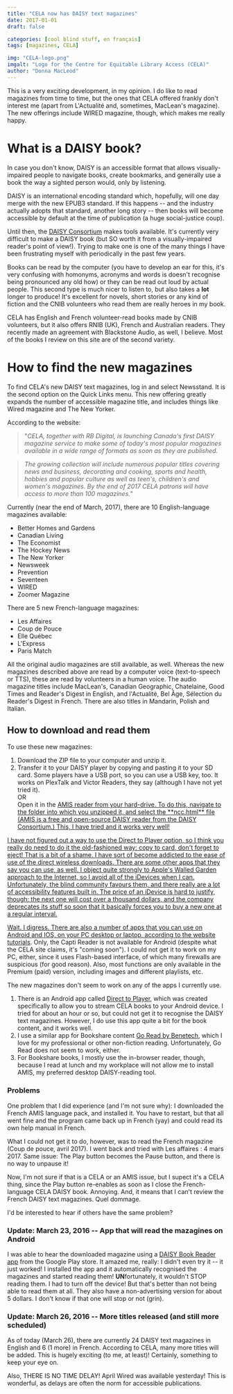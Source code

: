 ```yaml
---
title: "CELA now has DAISY text magazines"
date: 2017-01-01
draft: false

categories: [cool blind stuff, en français]
tags: [magazines, CELA]

img: "CELA-logo.png"
imgalt: "Logo for the Centre for Equitable Library Access (CELA)"
author: "Donna MacLeod"
---
```


This is a very exciting development, in my opinion. I do like to read magazines from time to time, but the ones that CELA offered frankly don't interest me (apart from L'Actualité and, sometimes, MacLean's magazine). The new offerings include WIRED magazine, though, which makes me really happy.

# What is a DAISY book?

In case you don't know, DAISY is an accessible format that allows visually-impaired people to navigate books, create bookmarks, and generally use a book the way a sighted person would, only by listening.

DAISY is an international encoding standard which, hopefully, will one day merge with the new EPUB3 standard. If this happens -- and the industry actually adopts that standard, another long story -- then books will become accessible by default at the time of publication (a huge social-justice coup).

Until then, the [DAISY Consortium](http://www.daisy.org/) makes tools available. It's currently very difficult to make a DAISY book (but SO worth it from a visually-impaired reader's point of view!). Trying to make one is one of the many things I have been frustrating myself with periodically in the past few years.

Books can be read by the computer (you have to develop an ear for this, it's very confusing with homonyms, acronyms and words is doesn't recognise being pronounced any old how) or they can be read out loud by actual people. This second type is much nicer to listen to, but also takes a **lot** longer to produce! It's excellent for novels, short stories or any kind of fiction and the CNIB volunteers who read them are really heroes in my book. 

CELA has English and French volunteer-read books made by CNIB volunteers, but it also offers RNIB (UK), French and Australian readers. They recently made an agreement with Blackstone Audio, as well, I believe. Most of the books I review on this site are of the second variety.

# How to find the new magazines
To find CELA's new DAISY text magazines, log in and select Newsstand. It is the second option on the Quick Links menu. This new offering greatly expands the number of accessible magazine title, and includes things like Wired magazine and The New Yorker. 

According to the website:
> "_CELA, together with RB Digital, is launching Canada's first DAISY magazine service to make some of today's most popular magazines available in a wide range of formats as soon as they are published._

>_The growing collection will include numerous popular titles covering news and business, decorating and cooking, sports and health, hobbies and popular culture as well as teen's, children's and women's magazines. By the end of 2017 CELA patrons will have access to more than 100 magazines._"

Currently (near the end of March, 2017), there are 10 English-language magazines available:
<ul>
<li>Better Homes and Gardens</li>
<li>Canadian Living</li>
<li>The Economist</li>
<li>The Hockey News</li>
<li>The New Yorker</li>
<li>Newsweek</li>
<li>Prevention</li>
<li>Seventeen</li>
<li>WIRED</li>
<li>Zoomer Magazine</li>
</ul>
There are 5 new French-language magazines:
<ul>
<li>Les Affaires</li>
<li>Coup de Pouce</li>
<li>Elle Québec</li>
<li>L'Express</li>
<li>Paris Match</li>
</ul>

All the original audio magazines are still available, as well. Whereas the new magazines described above are read by a computer voice (text-to-speech or TTS), these are read by volunteers in a human voice.  The audio magazine titles include MacLean's, Canadian Geographic, Chatelaine, Good Times and Reader's Digest in English, and l'Actualité, Bel Âge, Sélection du Reader's Digest in French. There are also titles in Mandarin, Polish and Italian.

## How to download and read them
To use these new magazines:
<ol>
<li>Download the ZIP file to your computer and unzip it.</li>
<li>Transfer it to your DAISY player by copying and pasting it to your SD card. Some players have a USB port, so you can use a USB key, too. It works on PlexTalk and Victor Readers, they say (although I have not yet tried it).<br />
OR<br />
Open it in the <a href="http://www.daisy.org/amis/download">AMIS reader from your hard-drive. To do this, navigate to the folder into which you unzipped it, and select the **ncc.html** file (AMIS is a free and open-source DAISY reader from the DAISY Consortium.) This, I have tried and it works very well!</li>
</ol>
I have not figured out a way to use the Direct to Player option, so I think you really do need to do it the old-fashioned way: copy to card, don't forget to eject! That is a bit of a shame. I have sort of become addicted to the ease of use of the direct wireless downloads.
There are some other apps that they say you can use, as well. I object quite strongly to Apple's Walled Garden approach to the Internet, so I avoid all of the iDevices when I can. Unfortunately, the blind community favours them, and there really are a lot of accessibility features built in. The price of an iDevice is hard to justify, though: the next one will cost over a thousand dollars, and the company deprecates its stuff so soon that it basically forces you to buy a new one at a regular interval.

Wait. I digress. There are also a number of apps that you can use on Android and IOS, on your PC desktop or laptop, [according to the website tutorials](http://iguana.celalibrary.ca/iguana/www.main.cls?surl=CELA-TutorialDAISYmagazinescomputer&amp;lang=eng&amp;theme=reset). Only, the Capti Reader is not available for Android (despite what the CELA site claims, it's "coming soon"). I could not get it to work on my PC, either, since it uses Flash-based interface, of which many firewalls are suspicious (for good reason). Also, most functions are only available in the Premium (paid) version, including images and different playlists, etc.

The new magazines don't seem to work on any of the apps I currently use.

1. There is an Android app called [Direct to Player](https://play.google.com/store/apps/details?id=nl.dedicon.directtoplayer), which was created specifically to allow you to stream CELA books to your Android device. I tried for about an hour or so, but could not get it to recognise the DAISY text magazines. However, I do use this app quite a bit for the book content, and it works well.
2. I use a similar app for Bookshare content [Go Read by Benetech](https://play.google.com/store/apps/details?id=org.benetech.android), which I love for my professional or other non-fiction reading. Unfortunately, Go Read does not seem to work, either.
3. For Bookshare books, I mostly use the in-browser reader, though, because I read at lunch and my workplace will not allow me to install AMIS, my preferred desktop DAISY-reading tool.


### Problems
One problem that I did experience (and I'm not sure why): I downloaded the French AMIS language pack, and installed it. You have to restart, but that all went fine and the program came back up in French (yay) and could read its own help manual in French. 

What I could  not get it to do, however, was to read the French magazine (Coup de pouce, avril 2017). I went back and tried with Les affaires : 4 mars 2017. Same issue: The Play button becomes the Pause button, and there is no way to unpause it! 

Now, I'm not sure if that is a CELA or an AMIS issue, but I supect it's a CELA thing, since the Play button re-enables as soon as I close the French-language CELA DAISY book. Annoying. And, it means that I can't review the French DAISY text magazines. Quel dommage.

I'd be interested to hear if others have the same problem?

### Update: March 23, 2016 -- App that will read the mazagines on Android

I was able to hear the downloaded magazine using a [DAISY Book Reader app](https://play.google.com/store/apps/details?id=com.redzoc.ramees.daisyreader&amp;hl=en") from the Google Play store. It amazed me, really: I didn't even try it -- it just worked! I installed the app and it automatically recognised the magazines and started reading them! **UN**fortunately, it wouldn't STOP reading them. I had to turn off the device! But that's better than not being able to read them at all. They also have a non-advertising version for about 5 dollars. I don't know if that one will stop or not (grin).

### Update: March 26, 2016 -- More titles released (and still more scheduled)

As of today (March 26), there are currently 24 DAISY text magazines in English and 6 (1 more) in French. According to CELA, many more titles will be added. This is hugely exciting (to me, at least)! Certainly, something to keep your eye on.

Also, THERE IS NO TIME DELAY! April Wired was available yesterday! This is wonderful, as delays are often the norm for accessible publications.
